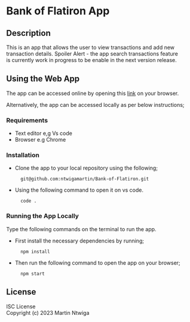 # Bank of Flatiron App
## Description
This is an app that allows the user to view transactions and add new<br> transaction details. Spoiler Alert - the app search transactions feature<br> is currently work in progress to be enable in the next version release.

## Using the Web App
The app can be accessed online by opening this [link]() on your browser.<br>

Alternatively, the app can be accessed locally as per below instructions;
### Requirements
* Text editor e,g Vs code
* Browser e.g Chrome

### Installation
* Clone the app to your local repository using the following;

        git@github.com:ntwigamartin/Bank-of-Flatiron.git

* Using the following command to open it on vs code.

        code .

### Running the App Locally
Type the following commands on the terminal to run the app.

* First install the necessary dependencies by running;

        npm install

* Then run the following command to open the app on your browser;

        npm start
## License
ISC License <br>
Copyright (c) 2023 Martin Ntwiga
